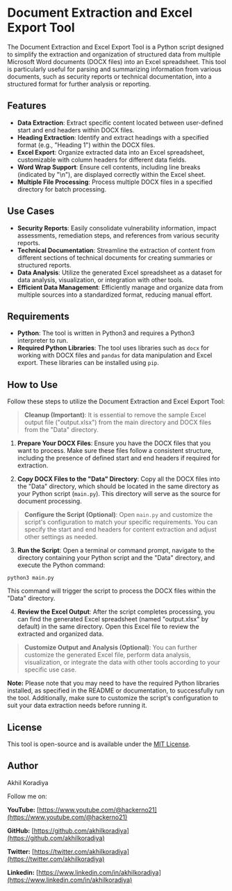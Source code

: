 # Document Extraction and Excel Export Tool

The Document Extraction and Excel Export Tool is a Python script designed to simplify the extraction and organization of structured data from multiple Microsoft Word documents (DOCX files) into an Excel spreadsheet. This tool is particularly useful for parsing and summarizing information from various documents, such as security reports or technical documentation, into a structured format for further analysis or reporting.

## Features

- **Data Extraction**: Extract specific content located between user-defined start and end headers within DOCX files.
- **Heading Extraction**: Identify and extract headings with a specified format (e.g., "Heading 1") within the DOCX files.
- **Excel Export**: Organize extracted data into an Excel spreadsheet, customizable with column headers for different data fields.
- **Word Wrap Support**: Ensure cell contents, including line breaks (indicated by "\n"), are displayed correctly within the Excel sheet.
- **Multiple File Processing**: Process multiple DOCX files in a specified directory for batch processing.

## Use Cases

- **Security Reports**: Easily consolidate vulnerability information, impact assessments, remediation steps, and references from various security reports.
- **Technical Documentation**: Streamline the extraction of content from different sections of technical documents for creating summaries or structured reports.
- **Data Analysis**: Utilize the generated Excel spreadsheet as a dataset for data analysis, visualization, or integration with other tools.
- **Efficient Data Management**: Efficiently manage and organize data from multiple sources into a standardized format, reducing manual effort.

## Requirements

- **Python**: The tool is written in Python3 and requires a Python3 interpreter to run.
- **Required Python Libraries**: The tool uses libraries such as `docx` for working with DOCX files and `pandas` for data manipulation and Excel export. These libraries can be installed using `pip`.

## How to Use

Follow these steps to utilize the Document Extraction and Excel Export Tool:

> **Cleanup (Important)**: It is essential to remove the sample Excel output file ("output.xlsx") from the main directory and DOCX files from the "Data" directory.

1. **Prepare Your DOCX Files**: Ensure you have the DOCX files that you want to process. Make sure these files follow a consistent structure, including the presence of defined start and end headers if required for extraction.

2. **Copy DOCX Files to the "Data" Directory**: Copy all the DOCX files into the "Data" directory, which should be located in the same directory as your Python script (`main.py`). This directory will serve as the source for document processing.

> **Configure the Script (Optional)**: Open `main.py` and customize the script's configuration to match your specific requirements. You can specify the start and end headers for content extraction and adjust other settings as needed.

3. **Run the Script**: Open a terminal or command prompt, navigate to the directory containing your Python script and the "Data" directory, and execute the Python command:
```
python3 main.py
```

This command will trigger the script to process the DOCX files within the "Data" directory.

4. **Review the Excel Output**: After the script completes processing, you can find the generated Excel spreadsheet (named "output.xlsx" by default) in the same directory. Open this Excel file to review the extracted and organized data.

> **Customize Output and Analysis (Optional)**: You can further customize the generated Excel file, perform data analysis, visualization, or integrate the data with other tools according to your specific use case.

**Note:** Please note that you may need to have the required Python libraries installed, as specified in the README or documentation, to successfully run the tool. Additionally, make sure to customize the script's configuration to suit your data extraction needs before running it.

## License

This tool is open-source and is available under the [MIT License](LICENSE).

## Author

Akhil Koradiya

Follow me on:

**YouTube:** [https://www.youtube.com/@hackerno21](https://www.youtube.com/@hackerno21)

**GitHub:** [https://github.com/akhilkoradiya](https://github.com/akhilkoradiya)

**Twitter:** [https://twitter.com/akhilkoradiya](https://twitter.com/akhilkoradiya)

**Linkedin:** [https://www.linkedin.com/in/akhilkoradiya](https://www.linkedin.com/in/akhilkoradiya)
